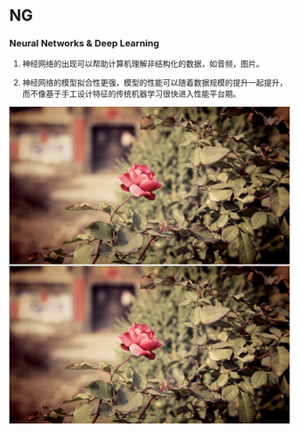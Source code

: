 # NG

### Neural Networks & Deep Learning

1. 神经网络的出现可以帮助计算机理解非结构化的数据，如音频，图片。

2. 神经网络的模型拟合性更强，模型的性能可以随着数据规模的提升一起提升，而不像基于手工设计特征的传统机器学习很快进入性能平台期。

![a](1.jpg)
![a](/pictures/1.jpg)
